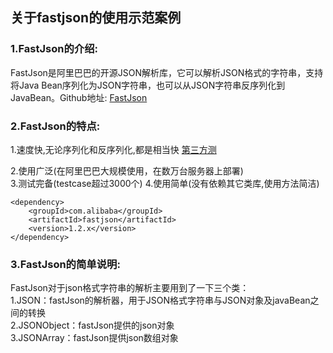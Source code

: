 ## 关于fastjson的使用示范案例

### 1.FastJson的介绍: ###
FastJson是阿里巴巴的开源JSON解析库，它可以解析JSON格式的字符串，支持将Java Bean序列化为JSON字符串，也可以从JSON字符串反序列化到JavaBean。Github地址: [FastJson](https://github.com/alibaba/fastjson)
 
### 2.FastJson的特点: ###
1.速度快,无论序列化和反序列化,都是相当快  [第三方测](https://github.com/eishay/jvm-serializers/wiki)

2.使用广泛(在阿里巴巴大规模使用，在数万台服务器上部署)  
3.测试完备(testcase超过3000个)
4.使用简单(没有依赖其它类库,使用方法简洁)

```
<dependency>
    <groupId>com.alibaba</groupId>
    <artifactId>fastjson</artifactId>
    <version>1.2.x</version>
</dependency>
```

### 3.FastJson的简单说明: ###
FastJson对于json格式字符串的解析主要用到了一下三个类：  
1.JSON：fastJson的解析器，用于JSON格式字符串与JSON对象及javaBean之间的转换  
2.JSONObject：fastJson提供的json对象    
3.JSONArray：fastJson提供json数组对象  